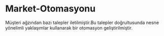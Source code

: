 # Market-Otomasyonu
Müşteri ağzından bazı talepler iletilmiştir.Bu talepler doğrultusunda nesne yönelimli yaklaşımlar kullanarak bir otomasyon geliştirilmiştir.
